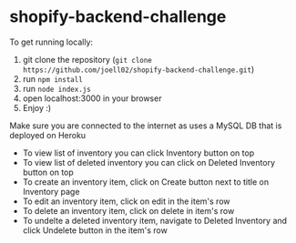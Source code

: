 # shopify-backend-challenge

To get running locally:

1) git clone the repository (`git clone https://github.com/joell02/shopify-backend-challenge.git`)
2) run `npm install`
3) run `node index.js`
4) open localhost:3000 in your browser
5) Enjoy :)

Make sure you are connected to the internet as uses a MySQL DB that is deployed on Heroku

- To view list of inventory you can click Inventory button on top
- To view list of deleted inventory you can click on Deleted Inventory button on top
- To create an inventory item, click on Create button next to title on Inventory page
- To edit an inventory item, click on edit in the item's row
- To delete an inventory item, click on delete in item's row
- To undelte a deleted inventory item, navigate to Deleted Inventory and click Undelete button in the item's row
